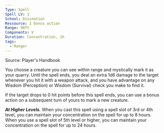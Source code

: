 ```yaml
---
Type: Spell
Spell LV: 1
School: Divination
Ressource: 1 bonus action
Range: 90ft
Components: V
Duration: Concentration, 1h
tags:
  - Ranger
---
```

Source: Player's Handbook

You choose a creature you can see within range and mystically mark it as your quarry. Until the spell ends, you deal an extra 1d6 damage to the target whenever you hit it with a weapon attack, and you have advantage on any Wisdom (Perception) or Wisdom (Survival) check you make to find it.

If the target drops to 0 hit points before this spell ends, you can use a bonus action on a subsequent turn of yours to mark a new creature.

**_At Higher Levels._** When you cast this spell using a spell slot of 3rd or 4th level, you can maintain your concentration on the spell for up to 8 hours. When you use a spell slot of 5th level or higher, you can maintain your concentration on the spell for up to 24 hours.